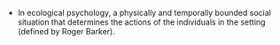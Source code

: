 - In ecological psychology, a physically and temporally bounded social situation that determines the actions of the individuals in the setting (defined by Roger Barker).